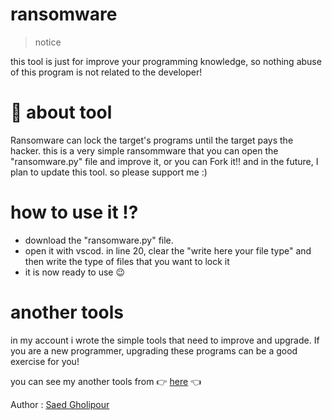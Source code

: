 # ransomware
> notice

this tool is just for improve your programming knowledge, so nothing abuse of this program is not related to the developer!

# :space_invader: about tool
Ransomware can lock the target's programs until the target pays the hacker.
this is a very simple ransommware that you can open the "ransomware.py" file and improve it, or you can Fork it!!
and in the future, I plan to update this tool. so please support me :)

# how to use it :interrobang:

- download the "ransomware.py" file.
- open it with vscod. in line 20, clear the "write here your file type" and then write the type of files that you want to lock it
- it is now ready to use :wink:

# another tools

in my account i wrote the simple tools that need to improve and upgrade. If you are a new programmer, upgrading these programs can be a good exercise for you!

you can see my another tools from :point_right: [here](https://github.com/saed-gpr) :point_left:

Author : [Saed Gholipour](https://github.com/saed-gpr)
